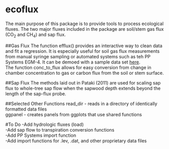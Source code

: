 # ecoflux

The main purpose of this package is to provide tools to process ecological fluxes. The two major fluxes included in the package are soil/stem gas flux (CO<sub>2</sub> and CH<sub>4</sub>) and sap flux.

##Gas Flux 
The function efflux() provides an interactive way to clean data and fit a regression. It is especially useful for soil gas flux measurements from manual syringe sampling or automated systems such as teh PP Systems EGM-4. It can be demoed with a sample data set <a href=https://joeshannon.shinyapps.io/efflux/>here</a>.  
The function conc_to_flux allows for easy conversion from change in chamber concentration to gas or carbon flux from the soil or stem surface.

##Sap Flux
The methods laid out in Pataki (2011) are used for scaling sap flux to whole-tree sap flow when the sapwood depth extends beyond the length of the sap-flux probe.

##Selected Other Functions
read_dir - reads in a directory of identically formatted data files  
ggpanel - creates panels from ggplots that use shared functions

#To Do
-Add hydrologic fluxes (load)  
-Add sap flow to transpiration conversion functions  
-Add PP Systems import function  
-Add import functions for .lev, .dat, and other proprietary data files 
